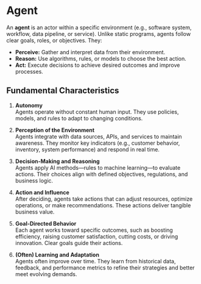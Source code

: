 # Agent

An **agent** is an actor within a specific environment (e.g., software system, workflow, data pipeline, or service). Unlike static programs, agents follow clear goals, roles, or objectives. They:

- **Perceive:** Gather and interpret data from their environment.
- **Reason:** Use algorithms, rules, or models to choose the best action.
- **Act:** Execute decisions to achieve desired outcomes and improve processes.

## Fundamental Characteristics

1. **Autonomy**  
   Agents operate without constant human input. They use policies, models, and rules to adapt to changing conditions.

2. **Perception of the Environment**  
   Agents integrate with data sources, APIs, and services to maintain awareness. They monitor key indicators (e.g., customer behavior, inventory, system performance) and respond in real time.

3. **Decision-Making and Reasoning**  
   Agents apply AI methods—rules to machine learning—to evaluate actions. Their choices align with defined objectives, regulations, and business logic.

4. **Action and Influence**  
   After deciding, agents take actions that can adjust resources, optimize operations, or make recommendations. These actions deliver tangible business value.

5. **Goal-Directed Behavior**  
   Each agent works toward specific outcomes, such as boosting efficiency, raising customer satisfaction, cutting costs, or driving innovation. Clear goals guide their actions.

6. **(Often) Learning and Adaptation**  
   Agents often improve over time. They learn from historical data, feedback, and performance metrics to refine their strategies and better meet evolving demands.